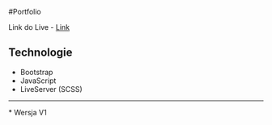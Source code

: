 
#Portfolio

Link do Live - [Link](//krzychu7346.github.io/Portfolio)

## Technologie
* Bootstrap
* JavaScript
* LiveServer (SCSS)

<hr>
* Wersja V1


